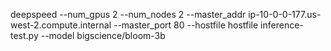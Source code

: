 deepspeed --num_gpus 2
--num_nodes 2
--master_addr ip-10-0-0-177.us-west-2.compute.internal
--master_port 80
--hostfile hostfile 
inference-test.py 
--model bigscience/bloom-3b
